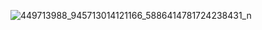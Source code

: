 
![449713988_945713014121166_5886414781724238431_n](https://github.com/user-attachments/assets/d5d14efe-7d55-46e9-a34d-3abf4b3631db)
